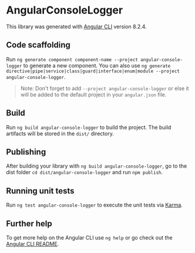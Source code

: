 # AngularConsoleLogger

This library was generated with [Angular CLI](https://github.com/angular/angular-cli) version 8.2.4.

## Code scaffolding

Run `ng generate component component-name --project angular-console-logger` to generate a new component. You can also use `ng generate directive|pipe|service|class|guard|interface|enum|module --project angular-console-logger`.
> Note: Don't forget to add `--project angular-console-logger` or else it will be added to the default project in your `angular.json` file. 

## Build

Run `ng build angular-console-logger` to build the project. The build artifacts will be stored in the `dist/` directory.

## Publishing

After building your library with `ng build angular-console-logger`, go to the dist folder `cd dist/angular-console-logger` and run `npm publish`.

## Running unit tests

Run `ng test angular-console-logger` to execute the unit tests via [Karma](https://karma-runner.github.io).

## Further help

To get more help on the Angular CLI use `ng help` or go check out the [Angular CLI README](https://github.com/angular/angular-cli/blob/master/README.md).
